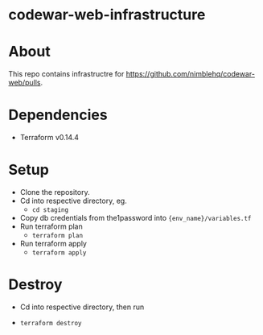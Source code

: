 # codewar-web-infrastructure

# About

This repo contains infrastructre for https://github.com/nimblehq/codewar-web/pulls.

# Dependencies

* Terraform v0.14.4

# Setup

* Clone the repository.
* Cd into respective directory, eg.
  - `cd staging`
* Copy db credentials from the1password into `{env_name}/variables.tf`
* Run terraform plan
  - `terraform plan`
* Run terraform apply
  - `terraform apply`

# Destroy

* Cd into respective directory, then run
- `terraform destroy`
